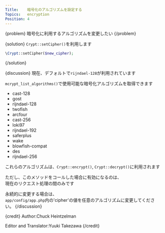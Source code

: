 ```yaml
---
Title:    暗号化のアルゴリズムを設定する
Topics:   encryption
Position: 4
---
```


{problem}
暗号化に利用するアルゴリズムを変更したい
{/problem}

{solution}
`Crypt::setCipher()`を利用します

```php
\Crypt::setCipher($new_cipher);
```
{/solution}

{discussion}
現在、デフォルトで`rijndael-128`が利用されています

`mcrypt_list_algorithms()`で使用可能な暗号化アルゴリズムを取得できます

* cast-128
* gost
* rijndael-128
* twofish
* arcfour
* cast-256
* loki97
* rijndael-192
* saferplus
* wake
* blowfish-compat
* des
* rijndael-256

これらのアルゴリズムは、`Crypt::encrypt()`, `Crypt::decrypt()`に利用されます

ただし、このメソッドをコールした場合に有効になるのは、  
現在のリクエスト処理の間のみです

永続的に変更する場合は、  
`app/config/app.php`内の'cipher'の値を任意のアルゴリズムに変更してください。
{/discussion}

{credit}
Author:Chuck Heintzelman

Editor and Translator:Yuuki Takezawa
{/credit}
